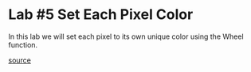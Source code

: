Lab #5 Set Each Pixel Color
=======
In this lab we will set each pixel to its own unique color using the Wheel function.

[source](/lab_05.ino)
